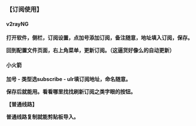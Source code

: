 

### 【订阅使用】

#### v2rayNG

**打开软件，侧栏，订阅设置，点加号添加订阅，备注随意，地址填入订阅，保存。**

**回到配置文件页面，右上角菜单，更新订阅。（这逼货好像么的自动更新）**

#### 小火箭

**加号 - 类型选subscribe - ulr填订阅地址，命名随意。**

**保存后就能用。看看哪里找找刷新订阅之类字眼的按钮。**



**【普通线路】**

**普通线路复制就能剪贴板导入。**